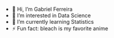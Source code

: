 - 👋 Hi, I’m Gabriel Ferreira
- 👀 I’m interested in Data Science
- 🌱 I’m currently learning Statistics
- ⚡ Fun fact: bleach is my favorite anime

<!---
Biesito/Biesito is a ✨ special ✨ repository because its `README.md` (this file) appears on your GitHub profile.
You can click the Preview link to take a look at your changes.
--->
